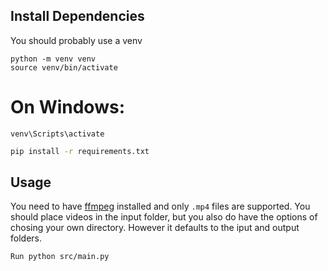 ## Install Dependencies
You should probably use a venv
```
python -m venv venv
source venv/bin/activate
```
# On Windows:
```
venv\Scripts\activate
```
```sh 
pip install -r requirements.txt
```

## Usage
You need to have [ffmpeg](https://www.ffmpeg.org/) installed and only `.mp4` files are supported.
You should place videos in the input folder, but you also do have the options of chosing your own directory. However it defaults to the iput and output folders. 

```
Run python src/main.py
```
